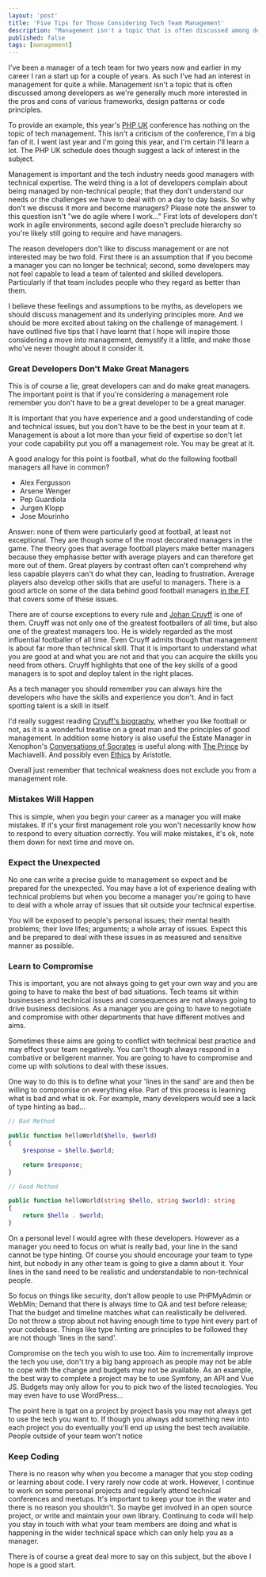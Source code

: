 ```yaml
---
layout: 'post'
title: 'Five Tips for Those Considering Tech Team Management'
description: "Management isn't a topic that is often discussed among developers as we're generally much more interested in the pros and cons of various frameworks, design patterns, code principles or design patterns"
published: false
tags: [management]
---
```


I've been a manager of a tech team for two years now and earlier in my career I ran a start up for a couple of years. As such I've had an interest in management for quite a while. Management isn't a topic that is often discussed among developers as we're generally much more interested in the pros and cons of various frameworks, design patterns or code principles.

To provide an example, this year's [PHP UK](https://www.phpconference.co.uk/schedule/) conference has nothing on the topic of tech management. This isn't a criticism of the conference, I'm a big fan of it. I went last year and I'm going this year, and I'm certain I'll learn a lot. The PHP UK schedule does though suggest a lack of interest in the subject.

Management is important and the tech industry needs good managers with technical expertise. The weird thing is a lot of developers complain about being managed by non-technical people; that they don't understand our needs or the challenges we have to deal with on a day to day basis. So why don't we discuss it more and become managers? Please note the answer to this question isn't "we do agile where I work..." First lots of developers don't work in agile environments, second agile doesn't preclude hierarchy so you're likely still going to require and have managers.

The reason developers don't like to discuss management or are not interested may be two fold. First there is an assumption that if you become a manager you can no longer be technical; second, some developers may not feel capable to lead a team of talented and skilled developers. Particularly if that team includes people who they regard as better than them.

I believe these feelings and assumptions to be myths, as developers we should discuss management and its underlying principles more. And we should be more excited about taking on the challenge of management. I have outlined five tips that I have learnt that I hope will inspire those considering a move into management, demystify it a little, and make those who've never thought about it consider it.

### Great Developers Don't Make Great Managers

This is of course a lie, great developers can and do make great managers. The important point is that if you're considering a management role remember you don't have to be a great developer to be a great manager.

It is important that you have experience and a good understanding of code and technical issues, but you don't have to be the best in your team at it. Management is about a lot more than your field of expertise so don't let your code capability put you off a management role. You may be great at it.

A good analogy for this point is football, what do the following football managers all have in common?

- Alex Fergusson
- Arsene Wenger
- Pep Guardiola
- Jurgen Klopp
- Jose Mourinho

Answer: none of them were particularly good at football, at least not exceptional. They are though some of the most decorated managers in the game. The theory goes that average football players make better managers because they emphasise better with average players and can therefore get more out of them. Great players by contrast often can't comprehend why less capable players can't do what they can, leading to frustration. Average players also develop other skills that are useful to managers. There is a good article on some of the data behind good football managers [in the FT](https://www.ft.com/content/f340caae-47cd-11e1-b646-00144feabdc0) that covers some of these issues.

There are of course exceptions to every rule and [Johan Cruyff](https://en.wikipedia.org/wiki/Johan_Cruyff) is one of them. Cruyff was not only one of the greatest footballers of all time, but also one of the greatest managers too. He is widely regarded as the most influential footballer of all time. Even Cruyff admits though that management is about far more than technical skill. That it is important to understand what you are good at and what you are not and that you can acquire the skills you need from others. Cruyff highlights that one of the key skills of a good managers is to spot and deploy talent in the right places.

As a tech manager you should remember you can always hire the developers who have the skills and experience you don't. And in fact spotting talent is a skill in itself. 

I'd really suggest reading [Cryuff's biography](https://www.amazon.co.uk/My-Turn-Autobiography-Johan-Cruyff/dp/150981390X), whether you like football or not, as it is a wonderful treatise on a great man and the principles of good management. In addition some history is also useful the Estate Manager in Xenophon's [Conversations of Socrates](https://www.amazon.co.uk/Conversations-Socrates-Classics-Xenophon/dp/014044517X/) is useful along with [The Prince](https://www.amazon.co.uk/Prince-Niccolò-Machiavelli/dp/1536912883) by Machiavelli. And possibly even [Ethics](https://www.amazon.co.uk/Nicomachean-Ethics-Penguin-Classics/dp/0140449493) by Aristotle.

Overall just remember that technical weakness does not exclude you from a management role.

### Mistakes Will Happen

This is simple, when you begin your career as a manager you will make mistakes. If it's your first management role you won't necessarily know how to respond to every situation correctly. You will make mistakes, it's ok, note them down for next time and move on.

### Expect the Unexpected

No one can write a precise guide to management so expect and be prepared for the unexpected. You may have a lot of experience dealing with technical problems but when you become a manager you're going to have to deal with a whole array of issues that sit outside your technical expertise.

You will be exposed to people's personal issues; their mental health problems; their love lifes; arguments; a whole array of issues. Expect this and be prepared to deal with these issues in as measured and sensitive manner as possible.

### Learn to Compromise

This is important, you are not always going to get your own way and you are going to have to make the best of bad situations. Tech teams sit within businesses and technical issues and consequences are not always going to drive business decisions. As a manager you are going to have to negotiate and compromise with other departments that have different motives and aims.

Sometimes these aims are going to conflict with technical best practice and may effect your team negatively. You can't though always respond in a combative or beligerent manner. You are going to have to compromise and come up with solutions to deal with these issues.

One way to do this is to define what your 'lines in the sand' are and then be willing to compromise on everything else. Part of this process is learning what is bad and what is ok. For example, many developers would see a lack of type hinting as bad...

```php
// Bad Method

public function helloWorld($hello, $world)
{
    $response = $hello.$world;

    return $response;
}

// Good Method

public function helloWorld(string $hello, string $world): string
{
    return $hello . $world;
}
```

On a personal level I would agree with these developers. However as a manager you need to focus on what is really bad, your line in the sand cannot be type hinting. Of course you should encourage your team to type hint, but nobody in any other team is going to give a damn about it. Your lines in the sand need to be realistic and understandable to non-technical people.

So focus on things like security, don't allow people to use PHPMyAdmin or WebMin; Demand that there is always time to QA and test before release; That the budget and timeline matches what can realistically be delivered. Do not throw a strop about not having enough time to type hint every part of your codebase. Things like type hinting are principles to be followed they are not though 'lines in the sand'.  

Compromise on the tech you wish to use too. Aim to incrementally improve the tech you use, don't try a big bang approach as people may not be able to cope with the change and budgets may not be available. As an example, the best way to complete a project may be to use Symfony, an API and Vue JS. Budgets may only allow for you to pick two of the listed tecnologies. You may even have to use WordPress... 

The point here is tgat on a project by project basis you may not always get to use the tech you want to. If though you always add something new into each project you do eventually you'll end up using the best tech available. People outside of your team won't notice

### Keep Coding

There is no reason why when you become a manager that you stop coding or learning about code. I very rarely now code at work. However, I continue to work on some personal projects and regularly attend technical conferences and meetups. It's important to keep your toe in the water and there is no reason you shouldn't. So maybe get involved in an open source project, or write and maintain your own library. Continuing to code will help you stay in touch with what your team members are doing and what is happening in the wider technical space which can only help you as a manager.

There is of course a great deal more to say on this subject, but the above I hope is a good start.
